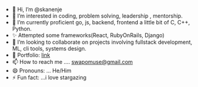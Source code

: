 - 👋 Hi, I’m @skanenje
- 👀 I’m interested in coding, problem solving, leadership , mentorship.
- 🌱 I’m currently proficient go, js, backend, frontend a little bit of C, C++, Python.
- ✨ Attempted some frameworks(React, RubyOnRails, Django)
- 💞️ I’m looking to collaborate on projects involving fullstack development, ML, cli tools, systems design.
- 💼 Portfolio: [link](https://folio.work.gd/)
- 📫 How to reach me .... swapomuse@gmail.com
- 😄 Pronouns: ... He/Him
- ⚡ Fun fact: ...i love stargazing

<!---
skanenje/skanenje is a ✨ special ✨ repository because its `README.md` (this file) appears on your GitHub profile.
You can click the Preview link to take a look at your changes.


